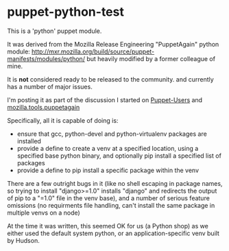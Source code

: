 puppet-python-test
==================

This is a 'python' puppet module.

It was derived from the Mozilla Release Engineering "PuppetAgain" python module:
http://mxr.mozilla.org/build/source/puppet-manifests/modules/python/
but heavily modified by a former colleague of mine.

It is __not__ considered ready to be released to the community. and currently has a number of major issues. 

I'm posting it as part of the discussion I started on [Puppet-Users](https://groups.google.com/forum/#!topic/puppet-users/P2ekwQm6iS4)
and [mozilla.tools.puppetagain](https://groups.google.com/forum/#!topic/mozilla.tools.puppetagain/5TOkiYbYTrQ)

Specifically, all it is capable of doing is:
* ensure that gcc, python-devel and python-virtualenv packages are installed
* provide a define to create a venv at a specified location, using a specified base python binary, and optionally pip install a specified list of packages
* provide a define to pip install a specific package within the venv

There are a few outright bugs in it (like no shell escaping in package names, so trying to install "django>=1.0" installs "django" and redirects the output of pip to a "=1.0" file in the venv base),
and a number of serious feature omissions (no requirments file handling, can't install the same package in multiple venvs on a node)

At the time it was written, this seemed OK for us (a Python shop) as we either used the default system python, or an application-specific venv built by Hudson.
